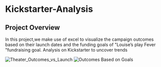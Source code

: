 # Kickstarter-Analysis
## Project Overview 
In this project,we make use of excel to visualize the campaign outcomes based on their launch dates and the funding goals of "Louise’s play Fever "fundraising goal. 
Analysis on Kickstarter to uncover trends 


 ![Theater_Outcomes_vs_Launch](https://user-images.githubusercontent.com/58860105/129986948-b3485ba3-8a38-4c7b-9cef-23ab51b15a43.png)
![Outcomes Based on Goals](https://user-images.githubusercontent.com/58860105/129987225-4a9f348b-05fc-46fd-8d72-09b2835735e3.png)
